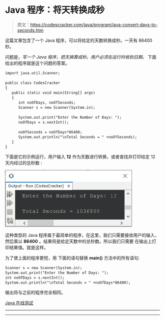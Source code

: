 # Java 程序：将天转换成秒

> 原文：<https://codescracker.com/java/program/java-convert-days-to-seconds.htm>

这篇文章包含了一个 Java 程序，可以将给定的天数转换成秒。一天有 86400 秒。

问题是，*写一个 Java 程序，把天换算成秒。用户必须在运行时收到日期。* 下面给出的程序就是这个问题的答案。

```
import java.util.Scanner;

public class CodesCracker
{
   public static void main(String[] args)
   {
      int noOfDays, noOfSeconds;
      Scanner s = new Scanner(System.in);

      System.out.print("Enter the Number of Days: ");
      noOfDays = s.nextInt();

      noOfSeconds = noOfDays*86400;
      System.out.println("\nTotal Seconds = " +noOfSeconds);
   }
}
```

下面是它的示例运行，用户输入 **12** 作为天数进行转换，或者查找并打印给定 12 天内经过的总秒数 :

![java convert days to seconds](img/336130e0f68b672c892e1fa775e1a215.png)

这种类型的 Java 程序属于最简单的程序，在这里，我们只需要接收用户的输入，然后乘以 **86400** 。结果将是给定天数中的总秒数。所以我们只需要 在输出上打印结果值。就是这样。

为了使上面的程序更短，用 下面的语句替换 **main()** 方法中的所有语句:

```
Scanner s = new Scanner(System.in);
System.out.print("Enter the Number of Days: ");
int noOfDays = s.nextInt();
System.out.println("\nTotal Seconds = " +noOfDays*86400);
```

输出将与之前的程序完全相同。

[Java 在线测试](/exam/showtest.php?subid=1)

* * *

* * *
